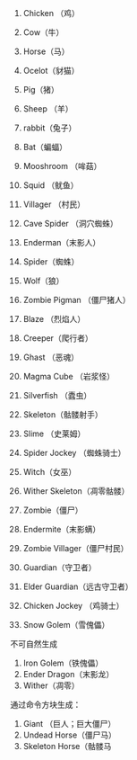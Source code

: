 1. Chicken （鸡）

2. Cow（牛）

3. Horse（马）

4. Ocelot（豺猫）

5. Pig（猪）

6. Sheep （羊）

7. rabbit（兔子）

8. Bat（蝙蝠）

9. Mooshroom （哞菇）
10. Squid （鱿鱼）
11. Villager （村民）

12. Cave Spider （洞穴蜘蛛）
13. Enderman（末影人）
14. Spider（蜘蛛）
15. Wolf（狼）

16. Zombie Pigman （僵尸猪人）
17. Blaze （烈焰人）
18. Creeper（爬行者）

19. Ghast （恶魂）

20. Magma Cube （岩浆怪）
21. Silverfish （蠹虫）
22. Skeleton（骷髅射手）
23. Slime （史莱姆）

24. Spider Jockey （蜘蛛骑士）
25. Witch（女巫）
26. Wither Skeleton（凋零骷髅）
27. Zombie（僵尸）
28. Endermite（末影螨）
29. Zombie Villager（僵尸村民）
30. Guardian（守卫者）
31. Elder Guardian（远古守卫者）
32. Chicken Jockey （鸡骑士）
33. Snow Golem（雪傀儡）

不可自然生成

1.  Iron Golem（铁傀儡）
2.  Ender Dragon（末影龙）
3. Wither（凋零）

通过命令方块生成：

1. Giant （巨人；巨大僵尸）
2. Undead Horse（僵尸马）
3. Skeleton Horse（骷髅马